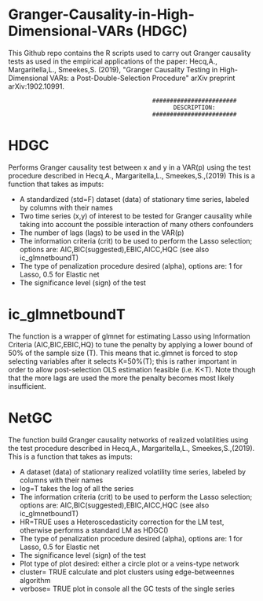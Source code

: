 # Granger-Causality-in-High-Dimensional-VARs (HDGC)

This Github repo contains the R scripts used to carry out Granger causality tests as used in the empirical applications of the paper: Hecq,A., Margaritella,L., Smeekes,S. (2019), "Granger Causality Testing in High-Dimensional VARs: a Post-Double-Selection Procedure" arXiv preprint arXiv:1902.10991.

                                             ########################
                                                   DESCRIPTION:
                                             ########################
# HDGC
Performs Granger causality test between x and y in a VAR(p) using the test procedure described in Hecq,A., Margaritella,L., Smeekes,S.,(2019)
This is a function that takes as imputs: 
- A standardized (std=F) dataset (data) of stationary time series, labeled by columns with their names
- Two time series (x,y) of interest to be tested for Granger causality while taking into account the possible interaction of many others confounders
- The number of lags (lags) to be used in the VAR(p)
- The information criteria (crit) to be used to perform the Lasso selection; options are: AIC,BIC(suggested),EBIC,AICC,HQC (see also ic_glmnetboundT)
- The type of penalization procedure desired (alpha), options are: 1 for Lasso, 0.5 for Elastic net
- The significance level (sign) of the test

# ic_glmnetboundT
The function is a wrapper of glmnet for estimating Lasso using Information Criteria (AIC,BIC,EBIC,HQ) to tune the penalty by applying a lower bound of 50% of the sample size (T). This means that ic.glmnet is forced to stop selecting variables after it selects K=50%(T); this is rather important in order to allow post-selection OLS estimation feasible (i.e. K<T). Note though that the more lags are used the more the penalty becomes most likely insufficient.

# NetGC
The function build Granger causality networks of realized volatilities using the test procedure described in Hecq,A.,
Margaritella,L., Smeekes,S.,(2019).
This is a function that takes as imputs: 
- A dataset (data) of stationary realized volatility time series, labeled by columns with their names
- log=T takes the log of all the series
- The information criteria (crit) to be used to perform the Lasso selection; options are: AIC,BIC(suggested),EBIC,AICC,HQC (see also ic_glmnetboundT)
- HR=TRUE uses a Heteroscedasticity correction for the LM test, otherwise performs a standard LM as HDGC()
- The type of penalization procedure desired (alpha), options are: 1 for Lasso, 0.5 for Elastic net
- The significance level (sign) of the test
- Plot type of plot desired: either a circle plot or a veins-type network
- cluster= TRUE calculate and plot clusters using edge-betweennes algorithm
- verbose= TRUE plot in console all the GC tests of the single series

